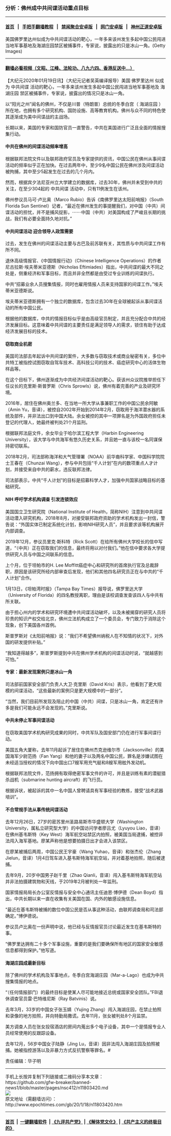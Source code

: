 ### 分析：佛州成中共间谍活动重点目标
------------------------

#### [首页](https://github.com/gfw-breaker/banned-news1/blob/master/README.md) &nbsp;&nbsp;|&nbsp;&nbsp; [手把手翻墙教程](https://github.com/gfw-breaker/guides/wiki) &nbsp;&nbsp;|&nbsp;&nbsp; [禁闻聚合安卓版](https://github.com/gfw-breaker/bn-android) &nbsp;&nbsp;|&nbsp;&nbsp; [网门安卓版](https://github.com/oGate2/oGate) &nbsp;&nbsp;|&nbsp;&nbsp; [神州正道安卓版](https://github.com/SzzdOgate/update) 



<div><img alt="" class="aligncenter wp-post-image" src="http://i.epochtimes.com/assets/uploads/2020/01/1510050922211770-600x400.jpg"/>
<div class="red16 caption">
 美国佛罗里达州似成为中共间谍活动的靶心，一年多来该州发生多起中国公民闯进当地军事基地及海湖庄园禁区被捕事件，专家说，披露出的只是冰山一角。(Getty Images)
</div>
</div><hr/>

#### [翻墙必看视频（文昭、江峰、法轮功、八九六四、香港反送中...）](https://github.com/gfw-breaker/banned-news1/blob/master/pages/link3.md)

<div><p>
 【大纪元2020年01月19日讯】（大纪元记者吴英编译报导）美国
 <ok href="http://www.epochtimes.com/gb/tag/%E4%BD%9B%E7%BD%97%E9%87%8C%E8%BE%BE%E5%B7%9E.html">
  佛罗里达州
 </ok>
 似成为
 <ok href="http://www.epochtimes.com/gb/tag/%E4%B8%AD%E5%85%B1%E9%97%B4%E8%B0%8D.html">
  中共间谍
 </ok>
 活动的靶心，一年多来该州发生多起中国公民闯进当地军事基地及
 <ok href="http://www.epochtimes.com/gb/tag/%E6%B5%B7%E6%B9%96%E5%BA%84%E5%9B%AD.html">
  海湖庄园
 </ok>
 禁区被捕事件，专家说，披露出的情况只是冰山一角。
</p>
<p>
 以“阳光之州”闻名的佛州，不仅是川普（特朗普）总统的冬季白宫（
 <ok href="http://www.epochtimes.com/gb/tag/%E6%B5%B7%E6%B9%96%E5%BA%84%E5%9B%AD.html">
  海湖庄园
 </ok>
 ）所在地，也拥有多个研究机构、国防设施、高等教育机构。佛州与众不同的特色使其逐渐成为美中间谍战的主战场。
</p>
<p>
 长期以来，美国的专家和国防官员一直警告，中共在美国进行广泛且全面的情报搜集行动。
</p>
<h4>
 <strong>
  中共在佛州的间谍活动频率增高
 </strong>
</h4>
<p>
 根据联邦法院文件以及联邦政府官员及专家提供的资讯，中国公民在佛州从事间谍活动的频率似乎正在加快。在过去两年中，至少9名中国公民在佛州涉及间谍活动被拘捕，其中至少5起发生在过去的几个月内。
</p>
<p>
 然而，根据宾夕法尼亚州立大学建立的数据库，过去30年，佛州并未受到中共的关注，在至少304起的
 <ok href="http://www.epochtimes.com/gb/tag/%E4%B8%AD%E5%85%B1%E9%97%B4%E8%B0%8D.html">
  中共间谍
 </ok>
 活动中，只有11例发生在该州。
</p>
<p>
 佛州参议员马可·卢比奥（Marco Rubio）告诉《南佛罗里达太阳前哨报》（South Florida Sun Sentinel）记者，“最近在佛州发生的事提醒我们，对中国（中共）间谍活动的担忧，并不是捕风捉影，⋯⋯中国（中共）对美国构成了严峻且长期的挑战，我们有必要全面持久地对抗。”
</p>
<h4>
 <strong>
  中共间谍活动
 </strong>
 <strong>
  迎合领导人政策需要
 </strong>
</h4>
<p>
 过去，发生在佛州的间谍活动主要与古巴及前苏联有关，其性质与中共间谍工作有所不同。
</p>
<p>
 退休高级情报官、《中国情报行动》（Chinese Intelligence Operations）的作者尼古拉斯·埃夫蒂米亚德斯（Nicholas Eftimiades）指出，中共间谍的最大不同之处是，侧重经济和军事目标，而且并非全然都是由受过专业训练的间谍执行。
</p>
<p>
 中共“招募业余人员搜集情报，同时也雇用情报人员来支持国家的间谍工作。”埃夫蒂米亚德斯说。
</p>
<p>
 埃夫蒂米亚德斯拥有一个独立的数据库，包含过去30年在全球被起诉从事间谍活动的所有中国公民。
</p>
<p>
 根据他的数据库，中共的情报目标似乎是由高级官员制定，并且充分配合中共的经济发展目标。这意味着中共间谍的主要责任是满足领导人的需求，锁住有助于达成经济发展目标的技术。
</p>
<h4>
 <strong>
  窃取商业机密
 </strong>
</h4>
<p>
 美国司法部去年起诉中共间谍的案件，大多数与窃取技术或商业秘密有关，多位中共特工被指控试图窃取自驾车技术、高科技公司的技术、癌症研究中心的活体生物样品等。
</p>
<p>
 在这个目标下，佛州逐渐成为中共经济间谍活动的靶心。获该州众议院推举担任下任议长的克里斯·斯普罗斯（Chris Sprowls）说，佛州有着完善的产业及研究环境。
</p>
<p>
 2016年，居住在佛州奥兰多、在当地一所大学从事兼职工作的中国公民余阿敏（Amin Yu，音译），被控自2002年开始到2014年2月，窃取用于海洋潜水器的系统及部件，并非法出口到中国大陆。余女被控的其中一项罪名是为外国政府担任未登记的代理人，她最终被判处21个月监刑。
</p>
<p>
 根据联邦法庭文件，余女毕业于哈尔滨工程大学（Harbin Engineering University），该大学与中共海军有悠久历史关系，并且她一直与该校一名同谋保持密切联系。
</p>
<p>
 2018年2月，司法部称海洋和大气管理署（NOAA）前华裔科学家、中国科学院院士王春在（Chunzai Wang），参与中共包括“千人计划”在内的数项重点人才计划，并接受来自中共的薪水，违反联邦法律。
</p>
<p>
 司法部表示，中共“千人计划”的目标是招募科学人才，加强中共国家战略目标的基础研究。
</p>
<h4>
 <strong>
  NIH
 </strong>
 <strong>
  呼吁学术机构调查
 </strong>
 <strong>
  引发连锁效应
 </strong>
</h4>
<p>
 美国国立卫生研究院（National Institute of Health，简称NIH）注意到中共间谍活动潜入研究机构，2018年8月，对接受联邦政府资助的学术机构发出一封信，警告说：“外国实体已制定系统化计划，影响NIH研究人员”，并且要求该等机构展开内部调查。
</p>
<p>
 2019年12月，参议员里克·斯科特（Rick Scott）在给所有佛州大学校长的信中写道，“（中共）正在窃取我们的信息，最终将用以对付我们。”他在信中要求各大学提供研究人员与中国之间联系的信息。
</p>
<p>
 上个月，位于坦帕市的H. Lee Moffitt癌症中心和研究所的首席执行官及总裁辞职，原因是该研究所经内部审查后发现，他们和其他四名研究员正在与中共的“千人计划”合作。
</p>
<p>
 1月13日，《坦帕湾时报》（Tampa Bay Times）报导说，佛罗里达大学（University of Florida）的四名教授离职，理由是该校调查发查该四人与中共有所关联。
</p>
<p>
 由于担心州内的学术和研究环境遭中共间谍活动破坏，以及未被揭穿的研究人员将珍贵的知识产权交给北京，佛州立法机构成立了一个委员会，专门致力于消除这个现象，创下美国各州首例。
</p>
<p>
 斯普罗斯对《太阳前哨报》说：“我们不希望佛州纳税人在不知情的状况下，对外国的研发提供补贴。”
</p>
<p>
 “我知道得越多”，斯普罗斯提到中共在佛州学术机构的间谍活动时说，“就越感到可怕。”
</p>
<h4>
 <strong>
  专家：最新发现案例只是冰山一角
 </strong>
</h4>
<p>
 司法部前国家安全部门负责人大卫·克里斯（David Kris）表示，他看到了更大规模的间谍活动，“这些最新的案例只是更大规模中的一部分”。
</p>
<p>
 “当然，我们目前所发现及阻止的中国（中共）间谍，只是冰山一角，肯定还有许多是我们可能永远不会发现的。”克里斯说。
</p>
<h4>
 <strong>
  中共未停止军事间谍活动
 </strong>
</h4>
<p>
 在窃取美国学术机构研究成果的同时，中共军队及国安部门仍在进行军事间谍行动。
</p>
<p>
 美国五角大厦称，去年11月起诉了居住在佛州杰克逊维尔市（Jacksonville）的美国海军少尉范扬（Fan Yang）和他的妻子以及两名中国公民，罪名是涉嫌试图在未经适当授权的情况下向中国出口7艘军用充气艇和8艘军用舷外发动机。
</p>
<p>
 根据联邦法院文件，范扬拥有取得绝密军事文件的许可，并且是训练有素的潜艇猎杀战机（submarine hunting aircraft）的飞行员。
</p>
<p>
 根据诉状，被起诉的其中一名中国人曾聘请具有军事经验的教练，接受“战术武器培训”。
</p>
<h4>
 <strong>
  不合常规手法从事传统间谍活动
 </strong>
</h4>
<p>
 去年12月26日，27岁的密苏里州圣路易斯市华盛顿大学（Washington University，属私立研究型大学）的中国访问学者廖吕尤（Lyuyou Liao，音译）在佛州基韦斯特（Key West）海军航空站禁区内拍照，被美国当局逮捕，被控非法闯入海军基地。廖某声称他是想要拍摄日出才会进入该禁区。
</p>
<p>
 在廖某被捕后两周，中国公民王宇豪（Wang Yuhao，音译）和张杰伦（Zhang Jielun，音译）1月4日驾车进入基韦斯特海军航空站，并对着基地拍照，随后被逮捕。
</p>
<p>
 去年9月，20岁中国男子赵千里（Zhao Qianli，音译）闯入基韦斯特海军航空站并非法拍摄建筑物和天线，于2019年2月被判处一年监刑。
</p>
<p>
 国家情报局局长办公室反情报与安全中心通讯主任迪恩·博伊德（Dean Boyd）指出，中共长期以来一直在收集有关美国在国、内外的敏感设施信息。
</p>
<p>
 “最近在基韦斯特被捕的数位中国公民是否从事这种活动，由联邦调查局和司法部确定。”博伊德说。
</p>
<p>
 参议员卢比奥在一份声明中说，他已经与反情报官员讨论最近发生在基韦斯特的事。
</p>
<p>
 “佛罗里达拥有二十多个军事设施，重要的是我们要确保所有地区的国家安全敏感信息都得到保护。”他写道。
</p>
<h4>
 <strong>
  海湖庄园成最新目标
 </strong>
</h4>
<p>
 除了佛州的学术机构及军事地点，冬季白宫海湖庄园（Mar-a-Lago）也成为中共搜集情报的地点。
</p>
<p>
 “（任何情报部门）的最终目标是使某人尽可能地接近总统或国家安全团队。”FBI退休调查官员雷·巴特维尼斯（Ray Batvinis）说。
</p>
<p>
 去年3月，33岁的中国女子张玉婧（Yujing Zhang）闯入海湖庄园，在禁止拍照和录像的地方拍照，并向特勤局撒谎。去年11月，张女被判处8个月监禁。
</p>
<p>
 美方调查人员在张女投宿酒店的房间内蒐出多个电子设备，其中一个是情报专业人员经常使用的反跟踪设备。
</p>
<p>
 去年12月，56岁中国女子陆静（Jing Lu，音译）因非法闯入海湖庄园及拍照被捕。她被指控游荡以及非暴力方式反抗警察等罪名。#
</p>
<p>
 责任编辑：华子明
</p>
</div>
<hr/>
手机上长按并复制下列链接或二维码分享本文章：<br/>
https://github.com/gfw-breaker/banned-news1/blob/master/pages/nsc412/n11803420.md <br/>
<a href='https://github.com/gfw-breaker/banned-news1/blob/master/pages/nsc412/n11803420.md'><img src='https://github.com/gfw-breaker/banned-news1/blob/master/pages/nsc412/n11803420.md.png'/></a> <br/>
原文地址（需翻墙访问）：http://www.epochtimes.com/gb/20/1/18/n11803420.htm


------------------------
#### [首页](https://github.com/gfw-breaker/banned-news1/blob/master/README.md) &nbsp;|&nbsp; [一键翻墙软件](https://github.com/gfw-breaker/nogfw/blob/master/README.md) &nbsp;| [《九评共产党》](https://github.com/gfw-breaker/9ping.md/blob/master/README.md#九评之一评共产党是什么) | [《解体党文化》](https://github.com/gfw-breaker/jtdwh.md/blob/master/README.md) | [《共产主义的终极目的》](https://github.com/gfw-breaker/gczydzjmd.md/blob/master/README.md)


<img src='http://gfw-breaker.win/banned-news/pages/nsc412/n11803420.md' width='0px' height='0px'/>